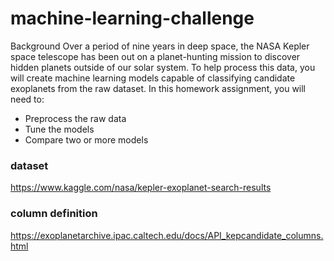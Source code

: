 # machine-learning-challenge
Background
Over a period of nine years in deep space, the NASA Kepler space telescope has been out on a planet-hunting mission to discover hidden planets outside of our solar system.
To help process this data, you will create machine learning models capable of classifying candidate exoplanets from the raw dataset.
In this homework assignment, you will need to:

- Preprocess the raw data
- Tune the models
- Compare two or more models

### dataset
https://www.kaggle.com/nasa/kepler-exoplanet-search-results

### column definition
https://exoplanetarchive.ipac.caltech.edu/docs/API_kepcandidate_columns.html
